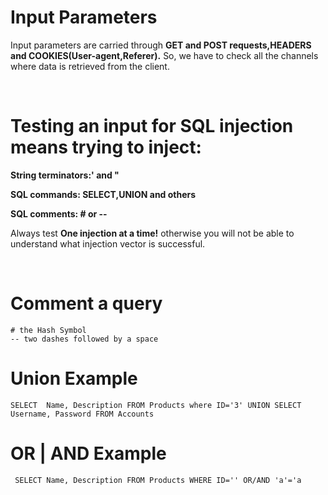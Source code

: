 # **Input Parameters**
Input parameters are carried through **GET and POST requests,HEADERS and COOKIES(User-agent,Referer).** So, we have to check all the channels where data is retrieved from the client.

&nbsp;

# Testing an input for SQL injection means trying to inject:

**String terminators:' and "**

**SQL commands: SELECT,UNION and others**

**SQL comments: # or --**

Always test **One injection at a time!** otherwise you will not be able to understand what injection vector is successful.

&nbsp;

# Comment a query
    # the Hash Symbol
    -- two dashes followed by a space

# Union Example
    SELECT  Name, Description FROM Products where ID='3' UNION SELECT Username, Password FROM Accounts

# OR | AND Example
     SELECT Name, Description FROM Products WHERE ID='' OR/AND 'a'='a

